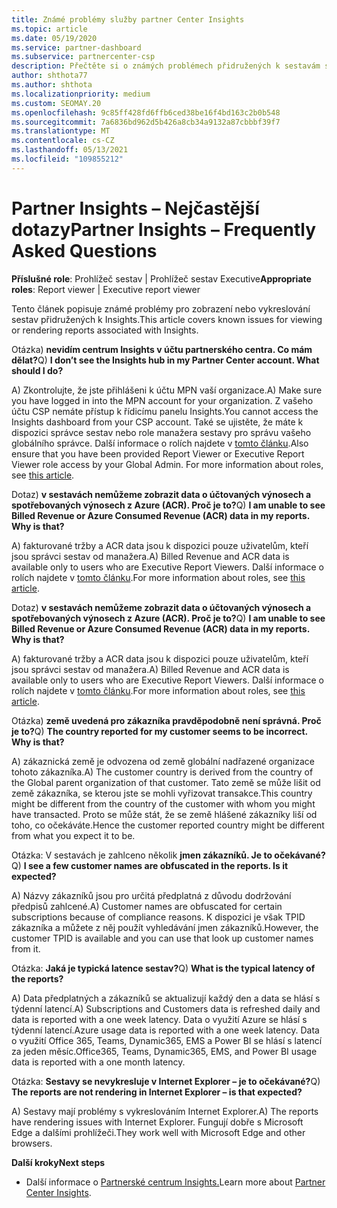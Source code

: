 ```yaml
---
title: Známé problémy služby partner Center Insights
ms.topic: article
ms.date: 05/19/2020
ms.service: partner-dashboard
ms.subservice: partnercenter-csp
description: Přečtěte si o známých problémech přidružených k sestavám služby partner Center Insights (PCI). Informace mohou zahrnovat známé problémy s vykreslováním nebo omezení vytváření sestav.
author: shthota77
ms.author: shthota
ms.localizationpriority: medium
ms.custom: SEOMAY.20
ms.openlocfilehash: 9c85ff428fd6ffb6ced38be16f4bd163c2b0b548
ms.sourcegitcommit: 7a6836bd962d5b426a8cb34a9132a87cbbbf39f7
ms.translationtype: MT
ms.contentlocale: cs-CZ
ms.lasthandoff: 05/13/2021
ms.locfileid: "109855212"
---
```

# <a name="partner-insights--frequently-asked-questions"></a><span data-ttu-id="7ba34-104">Partner Insights – Nejčastější dotazy</span><span class="sxs-lookup"><span data-stu-id="7ba34-104">Partner Insights – Frequently Asked Questions</span></span>

<span data-ttu-id="7ba34-105">**Příslušné role**: Prohlížeč sestav | Prohlížeč sestav Executive</span><span class="sxs-lookup"><span data-stu-id="7ba34-105">**Appropriate roles**: Report viewer | Executive report viewer</span></span>

<span data-ttu-id="7ba34-106">Tento článek popisuje známé problémy pro zobrazení nebo vykreslování sestav přidružených k Insights.</span><span class="sxs-lookup"><span data-stu-id="7ba34-106">This article covers known issues for viewing or rendering reports associated with Insights.</span></span>

<span data-ttu-id="7ba34-107">Otázka) **nevidím centrum Insights v účtu partnerského centra. Co mám dělat?**</span><span class="sxs-lookup"><span data-stu-id="7ba34-107">Q) **I don’t see the Insights hub in my Partner Center account. What should I do?**</span></span>

<span data-ttu-id="7ba34-108">A) Zkontrolujte, že jste přihlášeni k účtu MPN vaší organizace.</span><span class="sxs-lookup"><span data-stu-id="7ba34-108">A) Make sure you have logged in into the MPN account for your organization.</span></span> <span data-ttu-id="7ba34-109">Z vašeho účtu CSP nemáte přístup k řídicímu panelu Insights.</span><span class="sxs-lookup"><span data-stu-id="7ba34-109">You cannot access the Insights dashboard from your CSP account.</span></span> <span data-ttu-id="7ba34-110">Také se ujistěte, že máte k dispozici správce sestav nebo role manažera sestavy pro správu vašeho globálního správce.  Další informace o rolích najdete v [tomto článku](./pci-roles.md).</span><span class="sxs-lookup"><span data-stu-id="7ba34-110">Also ensure that you have been provided Report Viewer or Executive Report Viewer role access by your Global Admin.  For more information about roles, see [this article](./pci-roles.md).</span></span>

<span data-ttu-id="7ba34-111">Dotaz) **v sestavách nemůžeme zobrazit data o účtovaných výnosech a spotřebovaných výnosech z Azure (ACR). Proč je to?**</span><span class="sxs-lookup"><span data-stu-id="7ba34-111">Q) **I am unable to see Billed Revenue or Azure Consumed Revenue (ACR) data in my reports. Why is that?**</span></span>

<span data-ttu-id="7ba34-112">A) fakturované tržby a ACR data jsou k dispozici pouze uživatelům, kteří jsou správci sestav od manažera.</span><span class="sxs-lookup"><span data-stu-id="7ba34-112">A) Billed Revenue and ACR data is available only to users who are Executive Report Viewers.</span></span>  <span data-ttu-id="7ba34-113">Další informace o rolích najdete v [tomto článku](./pci-roles.md).</span><span class="sxs-lookup"><span data-stu-id="7ba34-113">For more information about roles, see [this article](./pci-roles.md).</span></span>

<span data-ttu-id="7ba34-114">Dotaz) **v sestavách nemůžeme zobrazit data o účtovaných výnosech a spotřebovaných výnosech z Azure (ACR). Proč je to?**</span><span class="sxs-lookup"><span data-stu-id="7ba34-114">Q) **I am unable to see Billed Revenue or Azure Consumed Revenue (ACR) data in my reports. Why is that?**</span></span>

<span data-ttu-id="7ba34-115">A) fakturované tržby a ACR data jsou k dispozici pouze uživatelům, kteří jsou správci sestav od manažera.</span><span class="sxs-lookup"><span data-stu-id="7ba34-115">A) Billed Revenue and ACR data is available only to users who are Executive Report Viewers.</span></span> <span data-ttu-id="7ba34-116">Další informace o rolích najdete v [tomto článku](./pci-roles.md).</span><span class="sxs-lookup"><span data-stu-id="7ba34-116">For more information about roles, see [this article](./pci-roles.md).</span></span>

<span data-ttu-id="7ba34-117">Otázka) **země uvedená pro zákazníka pravděpodobně není správná. Proč je to?**</span><span class="sxs-lookup"><span data-stu-id="7ba34-117">Q) **The country reported for my customer seems to be incorrect. Why is that?**</span></span>

<span data-ttu-id="7ba34-118">A) zákaznická země je odvozena od země globální nadřazené organizace tohoto zákazníka.</span><span class="sxs-lookup"><span data-stu-id="7ba34-118">A) The customer country is derived from the country of the Global parent organization of that customer.</span></span> <span data-ttu-id="7ba34-119">Tato země se může lišit od země zákazníka, se kterou jste se mohli vyřizovat transakce.</span><span class="sxs-lookup"><span data-stu-id="7ba34-119">This country might be different from the country of the customer with whom you might have transacted.</span></span> <span data-ttu-id="7ba34-120">Proto se může stát, že se země hlášené zákazníky liší od toho, co očekáváte.</span><span class="sxs-lookup"><span data-stu-id="7ba34-120">Hence the customer reported country might be different from what you expect it to be.</span></span>

<span data-ttu-id="7ba34-121">Otázka: V sestavách je zahlceno několik **jmen zákazníků. Je to očekávané?**</span><span class="sxs-lookup"><span data-stu-id="7ba34-121">Q) **I see a few customer names are obfuscated in the reports. Is it expected?**</span></span>

<span data-ttu-id="7ba34-122">A) Názvy zákazníků jsou pro určitá předplatná z důvodu dodržování předpisů zahlcené.</span><span class="sxs-lookup"><span data-stu-id="7ba34-122">A) Customer names are obfuscated for certain subscriptions because of compliance reasons.</span></span> <span data-ttu-id="7ba34-123">K dispozici je však TPID zákazníka a můžete z něj použít vyhledávání jmen zákazníků.</span><span class="sxs-lookup"><span data-stu-id="7ba34-123">However, the customer TPID is available and you can use that look up customer names from it.</span></span>

<span data-ttu-id="7ba34-124">Otázka: **Jaká je typická latence sestav?**</span><span class="sxs-lookup"><span data-stu-id="7ba34-124">Q) **What is the typical latency of the reports?**</span></span>

<span data-ttu-id="7ba34-125">A) Data předplatných a zákazníků se aktualizují každý den a data se hlásí s týdenní latencí.</span><span class="sxs-lookup"><span data-stu-id="7ba34-125">A) Subscriptions and Customers data is refreshed daily and data is reported with a one week latency.</span></span> <span data-ttu-id="7ba34-126">Data o využití Azure se hlásí s týdenní latencí.</span><span class="sxs-lookup"><span data-stu-id="7ba34-126">Azure usage data is reported with a one week latency.</span></span> <span data-ttu-id="7ba34-127">Data o využití Office 365, Teams, Dynamic365, EMS a Power BI se hlásí s latencí za jeden měsíc.</span><span class="sxs-lookup"><span data-stu-id="7ba34-127">Office365, Teams, Dynamic365, EMS, and Power BI usage data is reported with a one month latency.</span></span>

<span data-ttu-id="7ba34-128">Otázka: **Sestavy se nevykresluje v Internet Explorer – je to očekávané?**</span><span class="sxs-lookup"><span data-stu-id="7ba34-128">Q) **The reports are not rendering in Internet Explorer – is that expected?**</span></span>

<span data-ttu-id="7ba34-129">A) Sestavy mají problémy s vykreslováním Internet Explorer.</span><span class="sxs-lookup"><span data-stu-id="7ba34-129">A)  The reports have rendering issues with Internet Explorer.</span></span> <span data-ttu-id="7ba34-130">Fungují dobře s Microsoft Edge a dalšími prohlížeči.</span><span class="sxs-lookup"><span data-stu-id="7ba34-130">They work well with Microsoft Edge and other browsers.</span></span>

<span data-ttu-id="7ba34-131">**Další kroky**</span><span class="sxs-lookup"><span data-stu-id="7ba34-131">**Next steps**</span></span>

- <span data-ttu-id="7ba34-132">Další informace o [Partnerské centrum Insights.](partner-center-insights.md)</span><span class="sxs-lookup"><span data-stu-id="7ba34-132">Learn more about [Partner Center Insights](partner-center-insights.md).</span></span>